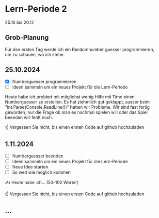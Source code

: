 # Lern-Periode 2

25.10 bis 20.12

## Grob-Planung
Für den ersten Tag werde ich ein Randomnumber guesser programmieren, um zu schauen, wo ich stehe. 

## 25.10.2024

- [x] Numberguesser programmieren
- [ ] Ideen sammeln um ein neues Projekt für die Lern-Periode

Heute habe ich probiert mit möglichst wenig Hilfe mit Timo einen Numberguesser zu erstellen. Es hat ziehmlich gut geklappt, ausser beim "int.Parse(Console.ReadLine())" hatten wir Probleme. Wir sind fast fertig geworden, nur die Frage ob man es nochmal spielen will oder das Spiel beenden will fehlt noch.

☝️ Vergessen Sie nicht, bis einen ersten Code auf github hochzuladen

## 1.11.2024

- [ ] Numberguesser beenden
- [ ] Ideen sammeln um ein neues Projekt für die Lern-Periode
- [ ] Neue Idee starten
- [ ] So weit wie möglich kommen

✍️ Heute habe ich... (50-100 Wörter)

☝️ Vergessen Sie nicht, bis einen ersten Code auf github hochzuladen

## ...

